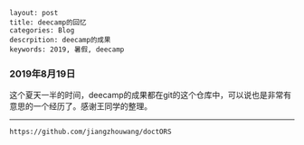 ```
layout: post
title: deecamp的回忆
categories: Blog
descrpition: deecamp的成果
keywords: 2019, 暑假, deecamp
```

### 2019年8月19日

这个夏天一半的时间，deecamp的成果都在git的这个仓库中，可以说也是非常有意思的一个经历了。感谢王同学的整理。

------

```
https://github.com/jiangzhouwang/doctORS
```

